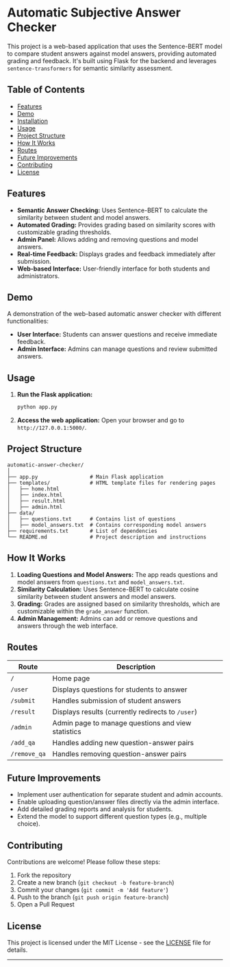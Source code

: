 # Automatic Subjective Answer Checker

This project is a web-based application that uses the Sentence-BERT model to compare student answers against model answers, providing automated grading and feedback. It's built using Flask for the backend and leverages `sentence-transformers` for semantic similarity assessment.
## Table of Contents
- [Features](#features)
- [Demo](#demo)
- [Installation](#installation)
- [Usage](#usage)
- [Project Structure](#project-structure)
- [How It Works](#how-it-works)
- [Routes](#routes)
- [Future Improvements](#future-improvements)
- [Contributing](#contributing)
- [License](#license)

## Features
- **Semantic Answer Checking:** Uses Sentence-BERT to calculate the similarity between student and model answers.
- **Automated Grading:** Provides grading based on similarity scores with customizable grading thresholds.
- **Admin Panel:** Allows adding and removing questions and model answers.
- **Real-time Feedback:** Displays grades and feedback immediately after submission.
- **Web-based Interface:** User-friendly interface for both students and administrators.

## Demo
A demonstration of the web-based automatic answer checker with different functionalities:

- **User Interface:** Students can answer questions and receive immediate feedback.
- **Admin Interface:** Admins can manage questions and review submitted answers.

## Usage

1. **Run the Flask application:**
   ```bash
   python app.py
   ```

2. **Access the web application:**
   Open your browser and go to `http://127.0.0.1:5000/`.

## Project Structure
```
automatic-answer-checker/
│
├── app.py                 # Main Flask application
├── templates/             # HTML template files for rendering pages
│   ├── home.html
│   ├── index.html
│   ├── result.html
│   ├── admin.html
├── data/
│   ├── questions.txt      # Contains list of questions
│   ├── model_answers.txt  # Contains corresponding model answers
├── requirements.txt       # List of dependencies
└── README.md              # Project description and instructions
```

## How It Works
1. **Loading Questions and Model Answers:** The app reads questions and model answers from `questions.txt` and `model_answers.txt`.
2. **Similarity Calculation:** Uses Sentence-BERT to calculate cosine similarity between student answers and model answers.
3. **Grading:** Grades are assigned based on similarity thresholds, which are customizable within the `grade_answer` function.
4. **Admin Management:** Admins can add or remove questions and answers through the web interface.

## Routes
| Route              | Description                                           |
|--------------------|-------------------------------------------------------|
| `/`                | Home page                                             |
| `/user`            | Displays questions for students to answer             |
| `/submit`          | Handles submission of student answers                 |
| `/result`          | Displays results (currently redirects to `/user`)      |
| `/admin`           | Admin page to manage questions and view statistics    |
| `/add_qa`          | Handles adding new question-answer pairs              |
| `/remove_qa`       | Handles removing question-answer pairs                |

## Future Improvements
- Implement user authentication for separate student and admin accounts.
- Enable uploading question/answer files directly via the admin interface.
- Add detailed grading reports and analysis for students.
- Extend the model to support different question types (e.g., multiple choice).

## Contributing
Contributions are welcome! Please follow these steps:
1. Fork the repository
2. Create a new branch (`git checkout -b feature-branch`)
3. Commit your changes (`git commit -m 'Add feature'`)
4. Push to the branch (`git push origin feature-branch`)
5. Open a Pull Request

## License
This project is licensed under the MIT License - see the [LICENSE](LICENSE) file for details.

---
